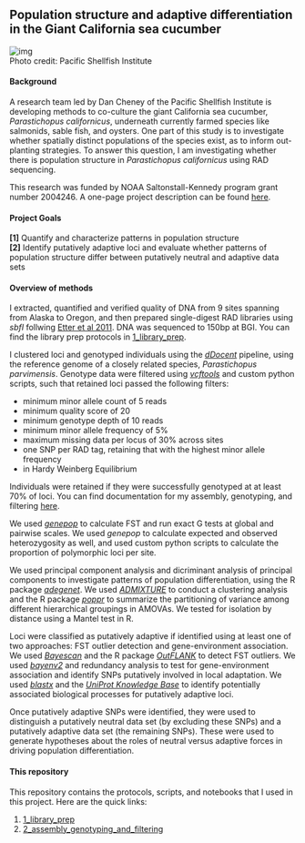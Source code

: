 ## Population structure and adaptive differentiation in the Giant California sea cucumber

![img](https://github.com/nclowell/SeaCukes/blob/master/Imgs_for_Notebooks/cukepic.jpg?raw=true)
<br>Photo credit: Pacific Shellfish Institute


#### Background
A research team led by Dan Cheney of the Pacific Shellfish Institute is developing methods to co-culture the giant California sea cucumber, *Parastichopus californicus*, underneath currently farmed species like salmonids, sable fish, and oysters. One part of this study is to investigate whether spatially distinct populations of the species exist, as to inform out-planting strategies. To answer this question, I am investigating whether there is population structure in *Parastichopus californicus* using RAD sequencing. 

This research was funded by NOAA Saltonstall-Kennedy program grant number 2004246. A one-page project description can be found [here](http://www.pacshell.org/pdf/SK%20Sea%20Cuc.pdf).

#### Project Goals

**[1]** Quantify and characterize patterns in population structure
<br>**[2]** Identify putatively adaptive loci and evaluate whether patterns of population structure differ between putatively neutral and adaptive data sets

#### Overview of methods

I extracted, quantified and verified quality of DNA from 9 sites spanning from Alaska to Oregon, and then prepared single-digest RAD libraries using *sbfI* follwing [Etter et al 2011](https://link.springer.com/protocol/10.1007/978-1-61779-228-1_9). DNA was sequenced to 150bp at BGI. You can find the library prep protocols in [1_library_prep](https://github.com/nclowell/SeaCukes/tree/master/1_library_prep).

I clustered loci and genotyped individuals using the [*dDocent*](https://www.ddocent.com/) pipeline, using the reference genome of a closely related species, *Parastichopus parvimensis*. Genotype data were filtered using [*vcftools*](http://vcftools.sourceforge.net/) and custom python scripts, such that retained loci passed the following filters:

- minimum minor allele count of 5 reads
- minimum quality score of 20
- minimum genotype depth of 10 reads
- minimum minor allele frequency of 5%
- maximum missing data per locus of 30% across sites
- one SNP per RAD tag, retaining that with the highest minor allele frequency
- in Hardy Weinberg Equilibrium

Individuals were retained if they were successfully genotyped at at least 70% of loci. You can find documentation for my assembly, genotyping, and filtering [here](https://github.com/nclowell/SeaCukes/tree/master/2_assembly_genotyping_and_filtering).

We used [*genepop*](https://cran.r-project.org/web/packages/genepop/index.html) to calculate FST and run exact G tests at global and pairwise scales. We used *genepop* to calculate expected and observed heterozygosity as well, and used custom python scripts to calculate the proportion of polymorphic loci per site.

We used principal component analysis and dicriminant analysis of principal components to investigate patterns of population differentiation, using the R package [*adegenet*](https://cran.r-project.org/web/packages/adegenet/index.html). We used [*ADMIXTURE*](https://gaworkshop.readthedocs.io/en/latest/contents/07_admixture/admixture.html) to conduct a clustering analysis and the R package [*poppr*](https://cran.r-project.org/web/packages/poppr/index.html) to summarize the partitioning of variance among different hierarchical groupings in AMOVAs. We tested for isolation by distance using a Mantel test in R.

Loci were classified as putatively adaptive if identified using at least one of two approaches: FST outlier detection and gene-environment association. We used [*Bayescan*](http://cmpg.unibe.ch/software/BayeScan/) and the R package [*OutFLANK*](http://rstudio-pubs-static.s3.amazonaws.com/305384_9aee1c1046394fb9bd8e449453d72847.html) to detect FST outliers. We used [*bayenv2*](https://gcbias.org/bayenv/) and redundancy analysis to test for gene-environment association and identify SNPs putatively involved in local adaptation. We used [*blastx*](https://blast.ncbi.nlm.nih.gov/Blast.cgi?LINK_LOC=blasthome&PAGE_TYPE=BlastSearch&PROGRAM=blastx) and the [*UniProt Knowledge Base*](https://www.uniprot.org/help/uniprotkb) to identify potentially associated biological processes for putatively adaptive loci. 

Once putatively adaptive SNPs were identified, they were used to distinguish a putatively neutral data set (by excluding these SNPs) and a putatively adaptive data set (the remaining SNPs). These were used to generate hypotheses about the roles of neutral versus adaptive forces in driving population differentiation.

#### This repository

This repository contains the protocols, scripts, and notebooks that I used in this project. Here are the quick links:

1. [1_library_prep](https://github.com/nclowell/SeaCukes/tree/master/1_library_prep)
2. [2_assembly_genotyping_and_filtering](https://github.com/nclowell/SeaCukes/tree/master/2_assembly_genotyping_and_filtering)


